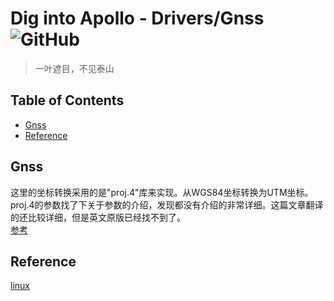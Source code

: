 # Dig into Apollo - Drivers/Gnss ![GitHub](https://img.shields.io/github/license/daohu527/Dig-into-Apollo.svg?style=popout)

> 一叶遮目，不见泰山


## Table of Contents
- [Gnss](#gnss)
- [Reference](#reference)


<a name="gnss" />

## Gnss
这里的坐标转换采用的是"proj.4"库来实现。从WGS84坐标转换为UTM坐标。  proj.4的参数找了下关于参数的介绍，发现都没有介绍的非常详细。这篇文章翻译的还比较详细，但是英文原版已经找不到了。  
[参考](https://www.cnblogs.com/jiangleads/articles/10803464.html)  


<a name="reference" />

## Reference
[linux](https://www.kernel.org/)  



